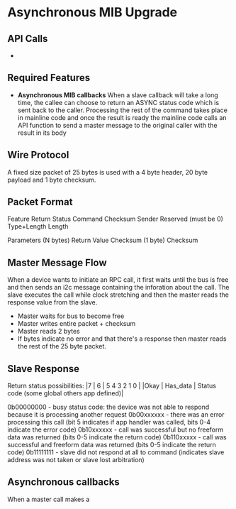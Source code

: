 # Asynchronous MIB Upgrade

## API Calls
- 

## Required Features
- **Asynchronous MIB callbacks** When a slave callback will take a long time, the callee can choose to return an ASYNC status code which is sent back to the caller.  Processing the rest of the command takes place in mainline code and once the result is ready the mainline code calls an API function to send a master message to the original caller with the result in its body

## Wire Protocol
A fixed size packet of 25 bytes is used with a 4 byte header, 20 byte payload and 1 byte checksum. 

## Packet Format
Feature 					Return Status
Command 					Checksum
Sender 						Reserved (must be 0)
Type+Length 				Length

Parameters (N bytes)		Return Value
Checksum (1 byte)			Checksum
							
							

## Master Message Flow
When a device wants to initiate an RPC call, it first waits until the bus is free and then sends an i2c message containing
the inforation about the call.  The slave executes the call while clock stretching and then the master reads the response
value from the slave.

- Master waits for bus to become free
- Master writes entire packet + checksum
- Master reads 2 bytes
- If bytes indicate no error and that there's a response then master reads the rest of the 25 byte packet.

## Slave Response

Return status possibilities:
|7		|	6			|	5		4		3		2		1	 	0 	|
|Okay	|	Has_data	|	Status code (some global others app defined)|

0b00000000		- busy status code: the device was not able to respond because it is processing another request
0b00xxxxxx		- there was an error processing this call (bit 5 indicates if app handler was called, bits 0-4 indicate the error code)
0b10xxxxxx		- call was successful but no freeform data was returned (bits 0-5 indicate the return code)
0b110xxxxx		- call was successful and freeform data was returned (bits 0-5 indicate the return code)
0b11111111		- slave did not respond at all to command (indicates slave address was not taken or slave lost arbitration)

## Asynchronous callbacks
When a master call makes a 